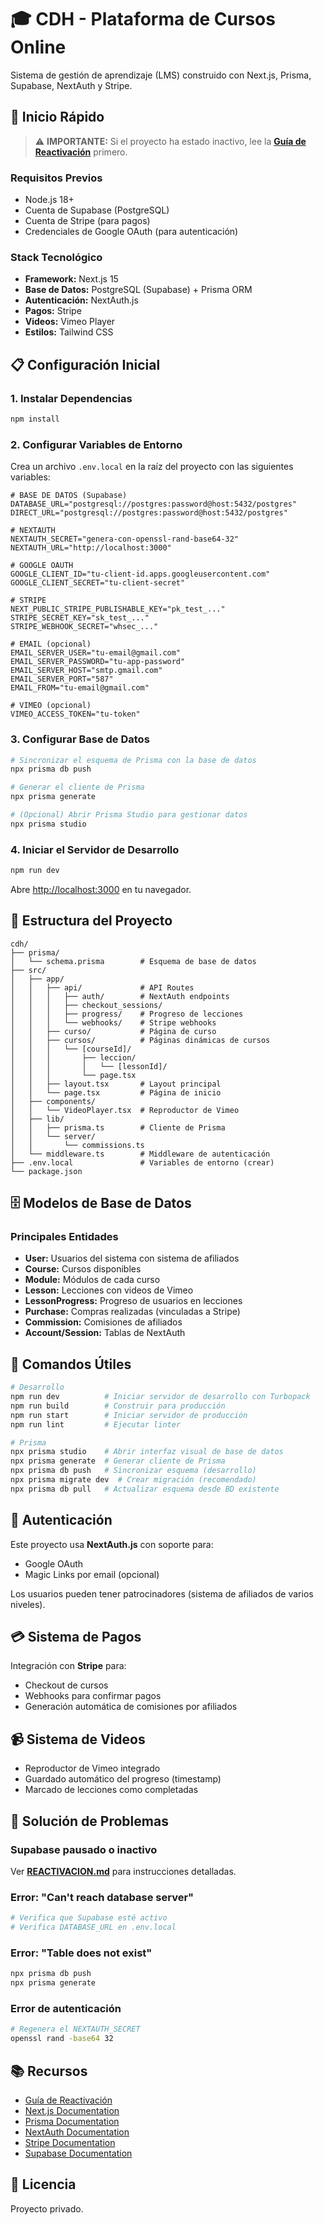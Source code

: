 # 🎓 CDH - Plataforma de Cursos Online

Sistema de gestión de aprendizaje (LMS) construido con Next.js, Prisma, Supabase, NextAuth y Stripe.

## 🚀 Inicio Rápido

> ⚠️ **IMPORTANTE:** Si el proyecto ha estado inactivo, lee la **[Guía de Reactivación](./REACTIVACION.md)** primero.

### Requisitos Previos

- Node.js 18+ 
- Cuenta de Supabase (PostgreSQL)
- Cuenta de Stripe (para pagos)
- Credenciales de Google OAuth (para autenticación)

### Stack Tecnológico

- **Framework:** Next.js 15
- **Base de Datos:** PostgreSQL (Supabase) + Prisma ORM
- **Autenticación:** NextAuth.js
- **Pagos:** Stripe
- **Videos:** Vimeo Player
- **Estilos:** Tailwind CSS

## 📋 Configuración Inicial

### 1. Instalar Dependencias

```bash
npm install
```

### 2. Configurar Variables de Entorno

Crea un archivo `.env.local` en la raíz del proyecto con las siguientes variables:

```env
# BASE DE DATOS (Supabase)
DATABASE_URL="postgresql://postgres:password@host:5432/postgres"
DIRECT_URL="postgresql://postgres:password@host:5432/postgres"

# NEXTAUTH
NEXTAUTH_SECRET="genera-con-openssl-rand-base64-32"
NEXTAUTH_URL="http://localhost:3000"

# GOOGLE OAUTH
GOOGLE_CLIENT_ID="tu-client-id.apps.googleusercontent.com"
GOOGLE_CLIENT_SECRET="tu-client-secret"

# STRIPE
NEXT_PUBLIC_STRIPE_PUBLISHABLE_KEY="pk_test_..."
STRIPE_SECRET_KEY="sk_test_..."
STRIPE_WEBHOOK_SECRET="whsec_..."

# EMAIL (opcional)
EMAIL_SERVER_USER="tu-email@gmail.com"
EMAIL_SERVER_PASSWORD="tu-app-password"
EMAIL_SERVER_HOST="smtp.gmail.com"
EMAIL_SERVER_PORT="587"
EMAIL_FROM="tu-email@gmail.com"

# VIMEO (opcional)
VIMEO_ACCESS_TOKEN="tu-token"
```

### 3. Configurar Base de Datos

```bash
# Sincronizar el esquema de Prisma con la base de datos
npx prisma db push

# Generar el cliente de Prisma
npx prisma generate

# (Opcional) Abrir Prisma Studio para gestionar datos
npx prisma studio
```

### 4. Iniciar el Servidor de Desarrollo

```bash
npm run dev
```

Abre [http://localhost:3000](http://localhost:3000) en tu navegador.

## 📁 Estructura del Proyecto

```
cdh/
├── prisma/
│   └── schema.prisma        # Esquema de base de datos
├── src/
│   ├── app/
│   │   ├── api/             # API Routes
│   │   │   ├── auth/        # NextAuth endpoints
│   │   │   ├── checkout_sessions/
│   │   │   ├── progress/    # Progreso de lecciones
│   │   │   └── webhooks/    # Stripe webhooks
│   │   ├── curso/           # Página de curso
│   │   ├── cursos/          # Páginas dinámicas de cursos
│   │   │   └── [courseId]/
│   │   │       ├── leccion/
│   │   │       │   └── [lessonId]/
│   │   │       └── page.tsx
│   │   ├── layout.tsx       # Layout principal
│   │   └── page.tsx         # Página de inicio
│   ├── components/
│   │   └── VideoPlayer.tsx  # Reproductor de Vimeo
│   ├── lib/
│   │   ├── prisma.ts        # Cliente de Prisma
│   │   └── server/
│   │       └── commissions.ts
│   └── middleware.ts        # Middleware de autenticación
├── .env.local               # Variables de entorno (crear)
└── package.json
```

## 🗄️ Modelos de Base de Datos

### Principales Entidades

- **User:** Usuarios del sistema con sistema de afiliados
- **Course:** Cursos disponibles
- **Module:** Módulos de cada curso
- **Lesson:** Lecciones con videos de Vimeo
- **LessonProgress:** Progreso de usuarios en lecciones
- **Purchase:** Compras realizadas (vinculadas a Stripe)
- **Commission:** Comisiones de afiliados
- **Account/Session:** Tablas de NextAuth

## 🔧 Comandos Útiles

```bash
# Desarrollo
npm run dev          # Iniciar servidor de desarrollo con Turbopack
npm run build        # Construir para producción
npm run start        # Iniciar servidor de producción
npm run lint         # Ejecutar linter

# Prisma
npx prisma studio    # Abrir interfaz visual de base de datos
npx prisma generate  # Generar cliente de Prisma
npx prisma db push   # Sincronizar esquema (desarrollo)
npx prisma migrate dev  # Crear migración (recomendado)
npx prisma db pull   # Actualizar esquema desde BD existente
```

## 🔐 Autenticación

Este proyecto usa **NextAuth.js** con soporte para:
- Google OAuth
- Magic Links por email (opcional)

Los usuarios pueden tener patrocinadores (sistema de afiliados de varios niveles).

## 💳 Sistema de Pagos

Integración con **Stripe** para:
- Checkout de cursos
- Webhooks para confirmar pagos
- Generación automática de comisiones por afiliados

## 📹 Sistema de Videos

- Reproductor de Vimeo integrado
- Guardado automático del progreso (timestamp)
- Marcado de lecciones como completadas

## 🚨 Solución de Problemas

### Supabase pausado o inactivo

Ver **[REACTIVACION.md](./REACTIVACION.md)** para instrucciones detalladas.

### Error: "Can't reach database server"
```bash
# Verifica que Supabase esté activo
# Verifica DATABASE_URL en .env.local
```

### Error: "Table does not exist"
```bash
npx prisma db push
npx prisma generate
```

### Error de autenticación
```bash
# Regenera el NEXTAUTH_SECRET
openssl rand -base64 32
```

## 📚 Recursos

- [Guía de Reactivación](./REACTIVACION.md)
- [Next.js Documentation](https://nextjs.org/docs)
- [Prisma Documentation](https://www.prisma.io/docs)
- [NextAuth Documentation](https://next-auth.js.org/)
- [Stripe Documentation](https://stripe.com/docs)
- [Supabase Documentation](https://supabase.com/docs)

## 📄 Licencia

Proyecto privado.
